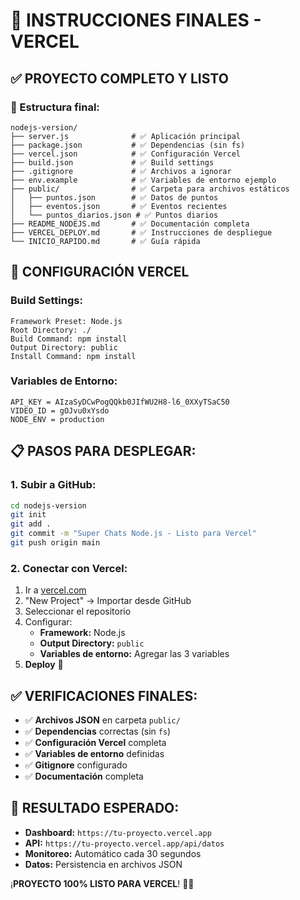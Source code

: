 # 🎯 INSTRUCCIONES FINALES - VERCEL

## ✅ **PROYECTO COMPLETO Y LISTO**

### **📁 Estructura final:**
```
nodejs-version/
├── server.js              # ✅ Aplicación principal
├── package.json           # ✅ Dependencias (sin fs)
├── vercel.json            # ✅ Configuración Vercel
├── build.json             # ✅ Build settings
├── .gitignore             # ✅ Archivos a ignorar
├── env.example            # ✅ Variables de entorno ejemplo
├── public/                # ✅ Carpeta para archivos estáticos
│   ├── puntos.json        # ✅ Datos de puntos
│   ├── eventos.json       # ✅ Eventos recientes
│   └── puntos_diarios.json # ✅ Puntos diarios
├── README_NODEJS.md       # ✅ Documentación completa
├── VERCEL_DEPLOY.md       # ✅ Instrucciones de despliegue
└── INICIO_RAPIDO.md       # ✅ Guía rápida
```

## 🚀 **CONFIGURACIÓN VERCEL**

### **Build Settings:**
```
Framework Preset: Node.js
Root Directory: ./
Build Command: npm install
Output Directory: public
Install Command: npm install
```

### **Variables de Entorno:**
```
API_KEY = AIzaSyDCwPogQQkb0JIfWU2H8-l6_0XXyTSaC50
VIDEO_ID = gOJvu0xYsdo
NODE_ENV = production
```

## 📋 **PASOS PARA DESPLEGAR:**

### **1. Subir a GitHub:**
```bash
cd nodejs-version
git init
git add .
git commit -m "Super Chats Node.js - Listo para Vercel"
git push origin main
```

### **2. Conectar con Vercel:**
1. Ir a [vercel.com](https://vercel.com)
2. "New Project" → Importar desde GitHub
3. Seleccionar el repositorio
4. Configurar:
   - **Framework:** Node.js
   - **Output Directory:** `public`
   - **Variables de entorno:** Agregar las 3 variables
5. **Deploy** 🚀

## ✅ **VERIFICACIONES FINALES:**

- ✅ **Archivos JSON** en carpeta `public/`
- ✅ **Dependencias** correctas (sin `fs`)
- ✅ **Configuración Vercel** completa
- ✅ **Variables de entorno** definidas
- ✅ **Gitignore** configurado
- ✅ **Documentación** completa

## 🎯 **RESULTADO ESPERADO:**

- **Dashboard:** `https://tu-proyecto.vercel.app`
- **API:** `https://tu-proyecto.vercel.app/api/datos`
- **Monitoreo:** Automático cada 30 segundos
- **Datos:** Persistencia en archivos JSON

¡**PROYECTO 100% LISTO PARA VERCEL**! 🚀🎯
